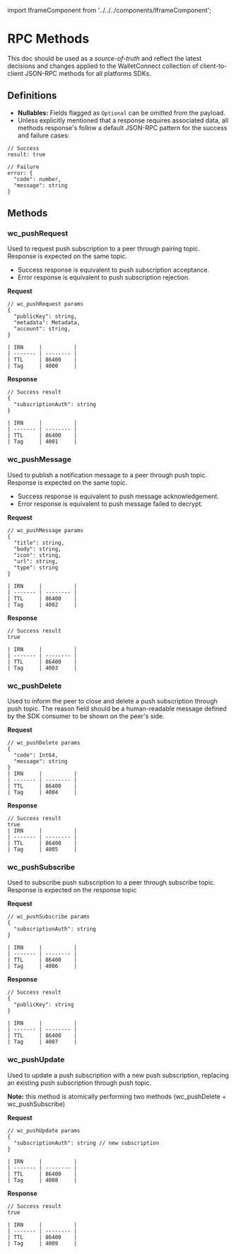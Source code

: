 import IframeComponent from '../../../components/IframeComponent';

# RPC Methods

This doc should be used as a _source-of-truth_ and reflect the latest decisions and changes applied to the WalletConnect collection of client-to-client JSON-RPC methods for all platforms SDKs.

## Definitions

- **Nullables:** Fields flagged as `Optional` can be omitted from the payload.
- Unless explicitly mentioned that a response requires associated data, all methods response's follow a default JSON-RPC pattern for the success and failure cases:

```jsonc
// Success
result: true

// Failure
error: {
  "code": number,
  "message": string
}
```

## Methods

### wc_pushRequest

Used to request push subscription to a peer through pairing topic. Response is expected on the same topic.

- Success response is equivalent to push subscription acceptance.
- Error response is equivalent to push subscription rejection.

**Request**

```jsonc
// wc_pushRequest params
{
  "publicKey": string,
  "metadata": Metadata,
  "account": string,
}

| IRN     |          |
| ------- | -------- | 
| TTL     | 86400    |
| Tag     | 4000     |

```

**Response**

```jsonc
// Success result
{
  "subscriptionAuth": string
}

| IRN     |          |
| ------- | -------- |
| TTL     | 86400    |
| Tag     | 4001     |
```

### wc_pushMessage

Used to publish a notification message to a peer through push topic. Response is expected on the same topic.

- Success response is equivalent to push message acknowledgement.
- Error response is equivalent to push message failed to decrypt.


**Request**

```jsonc
// wc_pushMessage params
{
  "title": string,
  "body": string,
  "icon": string,
  "url": string,
  "type": string
}

| IRN     |          |
| ------- | -------- |
| TTL     | 86400    |
| Tag     | 4002     |

```

**Response**

```jsonc
// Success result
true

| IRN     |          |
| ------- | -------- |
| TTL     | 86400    |
| Tag     | 4003     |

```

### wc_pushDelete

Used to inform the peer to close and delete a push subscription through push topic. The reason field should be a human-readable message defined by the SDK consumer to be shown on the peer's side.

**Request**

```jsonc
// wc_pushDelete params
{
  "code": Int64,
  "message": string
}
| IRN     |          |
| ------- | -------- |
| TTL     | 86400    |
| Tag     | 4004     |
```

**Response**

```jsonc
// Success result
true
| IRN     |          |
| ------- | -------- |
| TTL     | 86400    |
| Tag     | 4005     |
```

### wc_pushSubscribe

Used to subscribe push subscription to a peer through subscribe topic. Response is expected on the response topic

**Request**

```jsonc
// wc_pushSubscribe params
{
  "subscriptionAuth": string
}

| IRN     |          |
| ------- | -------- | 
| TTL     | 86400    |
| Tag     | 4006     |

```

**Response**

```jsonc
// Success result
{
  "publicKey": string
}

| IRN     |          |
| ------- | -------- |
| TTL     | 86400    |
| Tag     | 4007     |
```


### wc_pushUpdate

Used to update a push subscription with a new push subscription, replacing an existing push subscription through push topic.

**Note:** this method is atomically performing two methods (wc_pushDelete + wc_pushSubscribe)

**Request**

```jsonc
// wc_pushUpdate params
{
  "subscriptionAuth": string // new subscription
}

| IRN     |          |
| ------- | -------- | 
| TTL     | 86400    |
| Tag     | 4008     |

```

**Response**

```jsonc
// Success result
true

| IRN     |          |
| ------- | -------- |
| TTL     | 86400    |
| Tag     | 4009     |
```


<IframeComponent />
